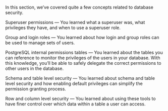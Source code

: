 In this section, we’ve covered quite a few concepts related to database security.

Superuser permissions — You learned what a superuser was, what privileges they have, and when to use a superuser role.

Group and login roles — You learned about how login and group roles can be used to manage sets of users.

PostgreSQL internal permissions tables — You learned about the tables you can reference to monitor the privileges of the users in your database. With this knowledge, you’ll be able to safely delegate the correct permissions to other users in the database.

Schema and table level security — You learned about schema and table level security and how enabling default privileges can simplify the permission granting process.

Row and column level security — You learned about using these tools to have finer control over which data within a table a user can access.
